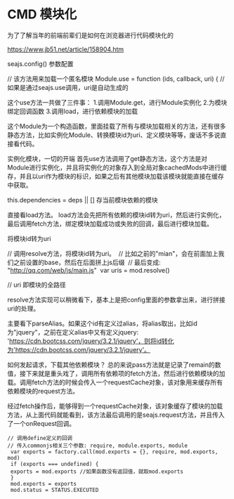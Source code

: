 # CMD 模块化

为了了解当年的前端前辈们是如何在浏览器进行代码模块化的

https://www.jb51.net/article/158904.htm 

seajs.config() 参数配置

// 该方法用来加载一个匿名模块
Module.use = function (ids, callback, uri) { //如果是通过seajs.use调用，uri是自动生成的

这个use方法一共做了三件事：
1.调用Module.get，进行Module实例化 2.为模块绑定回调函数 3.调用load，进行依赖模块的加载

这个Module为一个构造函数，里面挂载了所有与模块加载相关的方法，还有很多静态方法，比如实例化Module、转换模块id为uri、定义模块等等，废话不多说直接看代码。

实例化模块，一切的开端
首先use方法调用了get静态方法，这个方法是对Module进行实例化，并且将实例化的对象存入到全局对象cachedMods中进行缓存，并且以uri作为模块的标识，如果之后有其他模块加载该模块就能直接在缓存中获取。

this.dependencies = deps || [] 存当前模块依赖的模块

直接看load方法。
load方法会先把所有依赖的模块id转为uri，然后进行实例化，最后调用fetch方法，绑定模块加载成功或失败的回调，最后进行模块加载。

将模块id转为uri


// 调用resolve方法，将模块id转为uri。
 // 比如之前的"mian"，会在前面加上我们之前设置的base，然后在后面拼上js后缀
 // 最后变成: "http://qq.com/web/js/main.js"
 var uris = mod.resolve()

// uri 即模块的全路径

resolve方法实现可以稍微看下，基本上是把config里面的参数拿出来，进行拼接uri的处理。

主要看下parseAlias。如果这个id有定义过alias，将alias取出，比如id为"jquery"，之前在定义alias中又有定义jquery: 'https://cdn.bootcss.com/jquery/3.2.1/jquery'，则将id转化为'https://cdn.bootcss.com/jquery/3.2.1/jquery'。

如何发起请求，下载其他依赖模块？
总的来说pass方法就是记录了remain的数值，接下来就是重头戏了，调用所有依赖项的fetch方法，然后进行依赖模块的加载。调用fetch方法的时候会传入一个requestCache对象，该对象用来缓存所有依赖模块的request方法。

经过fetch操作后，能够得到一个requestCache对象，该对象缓存了模块的加载方法，从上面代码就能看到，该方法最后调用的是seajs.request方法，并且传入了一个onRequest回调。

```
// 调用define定义的回调
// 传入commonjs相关三个参数: require, module.exports, module
 var exports = factory.call(mod.exports = {}, require, mod.exports, mod)
 if (exports === undefined) {
 exports = mod.exports //如果函数没有返回值，就取mod.exports
 }
 mod.exports = exports
 mod.status = STATUS.EXECUTED
```